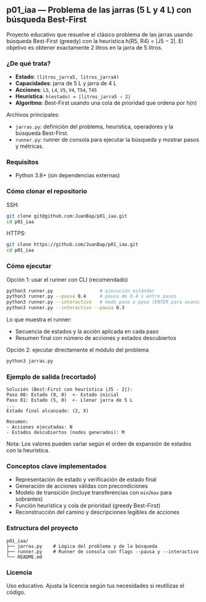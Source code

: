 ## p01_iaa — Problema de las jarras (5 L y 4 L) con búsqueda Best-First

Proyecto educativo que resuelve el clásico problema de las jarras usando búsqueda Best-First (greedy) con la heurística h(R5, R4) = |J5 − 2|. El objetivo es obtener exactamente 2 litros en la jarra de 5 litros.

### ¿De qué trata?
- **Estado**: `(litros_jarra5, litros_jarra4)`
- **Capacidades**: jarra de 5 L y jarra de 4 L
- **Acciones**: `L5`, `L4`, `V5`, `V4`, `T54`, `T45`
- **Heurística**: `h(estado) = |litros_jarra5 − 2|`
- **Algoritmo**: Best-First usando una cola de prioridad que ordena por h(n)

Archivos principales:
- `jarras.py`: definición del problema, heurística, operadores y la búsqueda Best-First.
- `runner.py`: runner de consola para ejecutar la búsqueda y mostrar pasos y métricas.

### Requisitos
- Python 3.8+ (sin dependencias externas)

### Cómo clonar el repositorio
SSH:
```bash
git clone git@github.com:JuanBap/p01_iaa.git
cd p01_iaa
```

HTTPS:
```bash
git clone https://github.com/JuanBap/p01_iaa.git
cd p01_iaa
```

### Cómo ejecutar
Opción 1: usar el runner con CLI (recomendado)
```bash
python3 runner.py                 # ejecución estándar
python3 runner.py --pausa 0.4     # pausa de 0.4 s entre pasos
python3 runner.py --interactivo   # modo paso a paso (ENTER para avanzar)
python3 runner.py --interactivo --pausa 0.3
```

Lo que muestra el runner:
- Secuencia de estados y la acción aplicada en cada paso
- Resumen final con número de acciones y estados descubiertos

Opción 2: ejecutar directamente el módulo del problema
```bash
python3 jarras.py
```

### Ejemplo de salida (recortado)
```text
Solución (Best-First con heurística |J5 - 2|):
Paso 00: Estado (0, 0)  <- Estado inicial
Paso 01: Estado (5, 0)  <- Llenar jarra de 5 L
...
Estado final alcanzado: (2, X)

Resumen:
- Acciones ejecutadas: N
- Estados descubiertos (nodos generados): M
```

Nota: Los valores pueden variar según el orden de expansión de estados con la heurística.

### Conceptos clave implementados
- Representación de estado y verificación de estado final
- Generación de acciones válidas con precondiciones
- Modelo de transición (incluye transferencias con `min`/`max` para sobrantes)
- Función heurística y cola de prioridad (greedy Best-First)
- Reconstrucción del camino y descripciones legibles de acciones

### Estructura del proyecto
```text
p01_iaa/
├── jarras.py    # Lógica del problema y de la búsqueda
├── runner.py    # Runner de consola con flags --pausa y --interactivo
└── README.md
```

### Licencia
Uso educativo. Ajusta la licencia según tus necesidades si reutilizas el código.